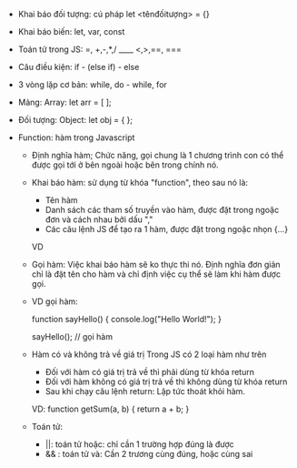 - Khai báo đối tượng:
  cú pháp
  let <tênđốitượng> = {}

- Khai báo biến: let, var, const

- Toán tử trong JS: =, +,-,\*,/ \_\_\_\_ <,>,==, ===

- Câu điều kiện: if - (else if) - else

- 3 vòng lặp cơ bản: while, do - while, for

- Mảng: Array: let arr = [ ];

- Đối tượng: Object: let obj = { };

- Function: hàm trong Javascript

  - Định nghĩa hàm; Chức năng, gọi chung là 1 chương trình con có thể được gọi tới ở bên ngoài hoặc bên trong chính nó.

  - Khai báo hàm: sử dụng từ khóa "function", theo sau nó là:

    - Tên hàm
    - Danh sách các tham số truyền vào hàm, được đặt trong ngoặc đơn và cách nhau bởi dấu ","
    - Các câu lệnh JS để tạo ra 1 hàm, được đặt trong ngoặc nhọn {...}

    VD

  - Gọi hàm: Việc khai báo hàm sẽ ko thực thi nó. Định nghĩa đơn giản chỉ là đặt tên cho hàm và chỉ định việc cụ thể sẽ làm khi hàm được gọi.

  * VD gọi hàm:

    function sayHello() {
    console.log("Hello World!");
    }

    sayHello(); // gọi hàm

  - Hàm có và không trả về giá trị
    Trong JS có 2 loại hàm như trên

    - Đối với hàm có giá trị trả về thì phải dùng từ khóa return
    - Đối với hàm không có giá trị trả về thì không dùng từ khóa return
    - Sau khi chạy câu lệnh return: Lập tức thoát khỏi hàm.

    VD:
    function getSum(a, b) {
    return a + b;
    }

  - Toán tử:
    - ||: toán tử hoặc: chỉ cần 1 trường hợp đúng là được
    - && : toán tử và: Cần 2 trương cùng đúng, hoặc cùng sai
